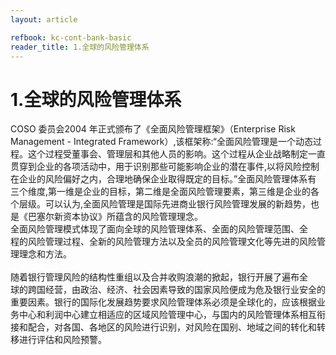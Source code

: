 ```yaml
---
layout: article

refbook: kc-cont-bank-basic
reader_title: 1.全球的风险管理体系
---
```


# 1.全球的风险管理体系

COSO 委员会2004 年正式颁布了《全面风险管理框架》（Enterprise Risk<br />
    Management - Integrated Framework）,该框架称:“全面风险管理是一个动态过<br />
    程。这个过程受董事会、管理层和其他人员的影响。这个过程从企业战略制定一直<br />
    贯穿到企业的各项活动中，用于识别那些可能影响企业的潜在事件,以将风险控制<br />
    在企业的风险偏好之内，合理地确保企业取得既定的目标。”全面风险管理体系有<br />
    三个维度,第一维是企业的目标，第二维是全面风险管理要素，第三维是企业的各<br />
    个层级。可以认为,全面风险管理是国际先进商业银行风险管理发展的新趋势，也<br />
    是《巴塞尔新资本协议》所蕴含的风险管理理念。<br />
    全面风险管理模式体现了面向全球的风险管理体系、全面的风险管理范围、全<br />
    程的风险管理过程、全新的风险管理方法以及全员的风险管理文化等先进的风险管<br />
    理理念和方法。<br />
    <br />
    随着银行管理风险的结构性重组以及合并收购浪潮的掀起，银行开展了遍布全<br />
    球的跨国经营，由政治、经济、社会因素导致的国家风险便成为危及银行业安全的<br />
    重要因素。银行的国际化发展趋势要求风险管理体系必须是全球化的，应该根据业<br />
    务中心和利润中心建立相适应的区域风险管理中心，与国内的风险管理体系相互衔<br />
    接和配合，对各国、各地区的风险进行识别，对风险在国别、地域之间的转化和转<br />
  移进行评估和风险预警。